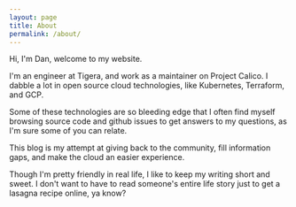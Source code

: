 ```yaml
---
layout: page
title: About
permalink: /about/
---
```


Hi, I'm Dan, welcome to my website.

I'm an engineer at Tigera, and work as a maintainer on Project Calico. I dabble a lot in open source cloud
technologies, like Kubernetes, Terraform, and GCP.

Some of these technologies are so bleeding edge that I often find myself browsing source code and github issues
to get answers to my questions, as I'm sure some of you can relate.

This blog is my attempt at giving back to the community, fill information gaps, and make the cloud an easier
experience.

Though I'm pretty friendly in real life, I like to keep my writing short and sweet. I don't want to have
to read someone's entire life story just to get a lasagna recipe online, ya know?
